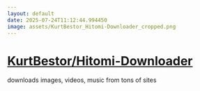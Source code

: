```yaml
---
layout: default
date: 2025-07-24T11:12:44.994450
image: assets/KurtBestor_Hitomi-Downloader_cropped.png
---
```


# [KurtBestor/Hitomi-Downloader](https://github.com/KurtBestor/Hitomi-Downloader)

downloads images, videos, music from tons of sites
